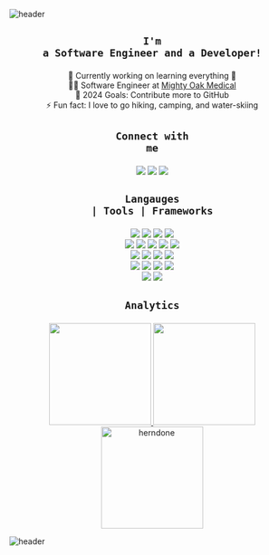 ![header](https://capsule-render.vercel.app/api?type=waving&color=013208&height=180&section=header&text=Hi%20%20there,%20I'm%20Ethan%20👋!&fontSize=70&animation=fadeIn&fontAlignY=38&fontColor=FFFFFF&descAlignY=51&descAlign=50)

## <p align="center">**<code>I'm a Software Engineer and a Developer!</code>**</p>
<p align="center">
🔭 Currently working on learning everything 🤣<br>
👨‍💻 Software Engineer at <a href="https://mightyoakmedical.com/">Mighty Oak Medical</a><br>
🥅 2024 Goals: Contribute more to GitHub<br>
⚡ Fun fact: I love to go hiking, camping, and water-skiing
</p>

## <p align="center">**<code>Connect with me</code>**</p>
<p align="center">
<a href="https://www.linkedin.com/in/ethan-herndon-8ba950196/"/> <img src="https://img.shields.io/badge/linkedin-%230077B5.svg?&style=for-the-badge&logo=linkedin&logoColor=white"/></a>
<a href="https://discord.gg/heMjATN"/><img src="https://img.shields.io/badge/Discord-5865F2?&style=for-the-badge&logo=discord&logoColor=white"/></a>
<a href="https://www.youtube.com/channel/UCrImlETsN44qo421NOVbo5g"/><img src="https://img.shields.io/badge/YouTube-FF0000?style=for-the-badge&logo=youtube&logoColor=white"/></a>
</p>

## <p align="center">**<code>Langauges | Tools | Frameworks</code>**</p>
<p align="center">
<a href="C++"/> <img src="https://img.shields.io/badge/c++%20-%2300599C.svg?&style=for-the-badge&logo=c%2B%2B&ogoColor=white"/></a>
<a href="Python"/> <img src="https://img.shields.io/badge/python%20-%2314354C.svg?&style=for-the-badge&logo=python&logoColor=white"/></a>
<a href="Lua"/> <img src="https://img.shields.io/badge/lua-%232C2D72.svg?&style=for-the-badge&logo=lua&logoColor=white"/></a>
<a href="Javascript"/> <img src="https://img.shields.io/badge/javascript%20-%23323330.svg?&style=for-the-badge&logo=javascript&logoColor=%23F7DF1E"/></a><br>
<a href="C#"/> <img src="https://img.shields.io/badge/c%23%20-%23239120.svg?&style=for-the-badge&logo=c-sharp&logoColor=white"/></a>
<a href="Java"/> <img src="https://img.shields.io/badge/java-%23ED8B00.svg?&style=for-the-badge&logo=java&logoColor=white"/></a>
<a href="HTML5"/> <img src="https://img.shields.io/badge/html5%20-%23E34F26.svg?&style=for-the-badge&logo=html5&logoColor=white"/></a>
<a href="CSS3"/> <img src="https://img.shields.io/badge/css3%20-%231572B6.svg?&style=for-the-badge&logo=css3&logoColor=white"/></a>
<a href="Git"/> <img src="https://img.shields.io/badge/git%20-%23F05033.svg?&style=for-the-badge&logo=git&logoColor=white"/></a><br>
<a href="GitHub"/> <img src="https://img.shields.io/badge/github%20-%23121011.svg?&style=for-the-badge&logo=github&logoColor=white"/></a>
<a href="GitLab"/> <img src="https://img.shields.io/badge/GitLab-330F63?style=for-the-badge&logo=gitlab&logoColor=white"/></a>
<a href="Heroku"/> <img src="https://img.shields.io/badge/heroku%20-%23430098.svg?&style=for-the-badge&logo=heroku&logoColor=white"/></a>
<a href="Vercel"/> <img src="https://img.shields.io/badge/vercel%20-%23000000.svg?&style=for-the-badge&logo=vercel&logoColor=white"/></a><br>
<a href="MySQL"/> <img src="https://img.shields.io/badge/mysql-%2300f.svg?&style=for-the-badge&logo=mysql&logoColor=white"/></a>
<a href="Unity"/> <img src="https://img.shields.io/badge/unity%20-%23000000.svg?&style=for-the-badge&logo=unity&logoColor=white"/></a>
<a href="Discord.js"/> <img src="https://img.shields.io/badge/DISCORD.JS%20-%23593d88.svg?&style=for-the-badge&logo=discord&logoColor=white"/></a>
<a href="Node.js"/> <img src="https://img.shields.io/badge/node.js%20-%2343853D.svg?&style=for-the-badge&logo=node.js&logoColor=white"/></a><br>
<a href="Express.js"/> <img src="https://img.shields.io/badge/express.js%20-%23404d59.svg?&style=for-the-badge"/></a>
<a href="jQuery"/> <img src="https://img.shields.io/badge/jquery%20-%230769AD.svg?&style=for-the-badge&logo=jquery&logoColor=white"/></a>
</p>


## <p align="center">**<code>Analytics</code>**</p>
<p align="center">
<a href="https://github.com/HerndonE">
  <img height="180em" src="https://github-readme-stats.vercel.app/api?username=HerndonE&show_icons=true&hide_border=true&theme=merko" />
  <img height="180em" src="https://github-readme-stats.vercel.app/api/top-langs/?username=HerndonE&layout=compact&hide_border=true&theme=merko" />
  <img height="180em" src="https://github-profile-trophy.vercel.app/?username=herndone&column=-1&theme=gruvbox&no-frame=true" alt="herndone""/></a>
</p>

![header](https://capsule-render.vercel.app/api?type=waving&color=013208&height=100&section=footer)

 <!-- Materials not needed for now
 <img align="center" src="https://github-readme-streak-stats.herokuapp.com/?user=herndone&" alt="herndone"
 
 <img align="left" alt="c++" width="26px" src="https://cdn.jsdelivr.net/npm/simple-icons@3.4.0/icons/cplusplus.svg" />
<img align="left" alt="c#" width="26px" src="https://cdn.jsdelivr.net/npm/simple-icons@3.4.0/icons/csharp.svg" />
<img align="left" alt="Unity" width="26px" src="https://cdn.jsdelivr.net/npm/simple-icons@3.4.0/icons/unity.svg" />
<img align="left" alt="Intellij" width="26px" src="https://cdn.jsdelivr.net/npm/simple-icons@3.4.0/icons/intellijidea.svg" />
<img align="left" alt="Java" width="26px" src="https://cdn.jsdelivr.net/npm/simple-icons@3.4.0/icons/java.svg" />
<img align="left" alt="Lua" width="26px" src="https://cdn.jsdelivr.net/npm/simple-icons@3.4.0/icons/lua.svg" />
<img align="left" alt="Python" width="26px" src="https://cdn.jsdelivr.net/npm/simple-icons@3.4.0/icons/python.svg" />
<img align="left" alt="JavaScript" width="26px" src="https://cdn.jsdelivr.net/npm/simple-icons@3.4.0/icons/javascript.svg" />
<img align="left" alt="Node.js" width="26px" src="https://cdn.jsdelivr.net/npm/simple-icons@3.4.0/icons/node-dot-js.svg" />
<img align="left" alt="HTML5" width="26px" src="https://cdn.jsdelivr.net/npm/simple-icons@3.4.0/icons/html5.svg" />
<img align="left" alt="Git" width="26px" src="https://cdn.jsdelivr.net/npm/simple-icons@3.4.0/icons/git.svg" />
<img align="left" alt="GitHub" width="26px" src="https://cdn.jsdelivr.net/npm/simple-icons@3.4.0/icons/github.svg" />
<img align="left" alt="MySQL" width="26px" src="https://cdn.jsdelivr.net/npm/simple-icons@3.4.0/icons/mysql.svg" />

<p align="left"> <a href="https://github.com/ryo-ma/github-profile-trophy"><img src="https://github-profile-trophy.vercel.app/?username=herndone" alt="herndone" /></a>

[visitors](https://badges.pufler.dev/visits/HerndonE/HerndonE)![years](https://badges.pufler.dev/years/HerndonE)
 -->